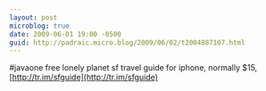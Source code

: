 ```yaml
---
layout: post
microblog: true
date: 2009-06-01 19:00 -0500
guid: http://padraic.micro.blog/2009/06/02/t2004887107.html
---
```

#javaone free lonely planet sf travel guide for iphone, normally $15, [http://tr.im/sfguide](http://tr.im/sfguide)
